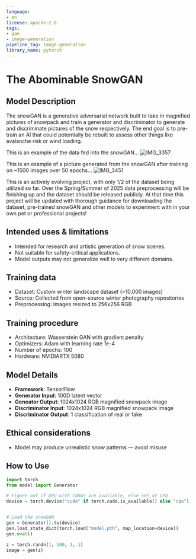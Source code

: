 ```yaml
---
language:
- en
license: apache-2.0
tags:
- gan
- image-generation
pipeline_tag: image-generation
library_name: pytorch
---
```


# The Abominable SnowGAN

## Model Description
The snowGAN is a generative adversarial network built to take in magnified pictures of snowpack and train a generator and discriminator to generate and discriminate pictures of the snow respectively. The end goal is to pre-train an AI that could potentially be rebuilt to assess other things like avalanche risk or wind loading.

This is an example of the data fed into the snowGAN...
![IMG_3357](https://github.com/user-attachments/assets/23c833e4-5664-4ccf-aeb3-3defd1af1478)

This is an example of a picture generated from the snowGAN after training on ~1500 images over 50 epochs...
![IMG_3451](https://github.com/user-attachments/assets/466bdbd6-0186-488e-8f8a-fd426b7bf2d2)

This is an actively evolving project, with only 1/2 of the dataset being utilized so far. Over the Spring/Summer of 2025 data preprocessing will be finishing up and the dataset should be released publicly. At that time this project will be updated with thorough guidance for downloading the dataset, pre-trained snowGAN and other models to experiment with in your own pet or professional projects!

## Intended uses & limitations
- Intended for research and artistic generation of snow scenes.
- Not suitable for safety-critical applications.
- Model outputs may not generalize well to very different domains.

## Training data
- Dataset: Custom winter landscape dataset (~10,000 images)
- Source: Collected from open-source winter photography repositories
- Preprocessing: Images resized to 256x256 RGB

## Training procedure
- Architecture: Wasserstein GAN with gradient penalty
- Optimizers: Adam with learning rate 1e-4
- Number of epochs: 100
- Hardware: NVIDIARTX 5080

## Model Details
- **Framework**: TensorFlow
- **Generator Input**: 100D latent vector
- **Geneator Output**: 1024x1024 RGB magnified snowpack image
- **Discriminator Input**: 1024x1024 RGB magnified snowpack image
- **Discriminator Output**: 1 classification of real or fake

## Ethical considerations
- Model may produce unrealistic snow patterns — avoid misuse

## How to Use

```python
import torch
from model import Generator

# Figure out if GPU with CUDAs are available, else set ot CPU
device = torch.device("cuda" if torch.cuda.is_available() else "cpu")


# Load the snowGAN
gen = Generator().to(device)
gen.load_state_dict(torch.load("model.pth", map_location=device))
gen.eval()

z = torch.randn(1, 100, 1, 1)
image = gen(z)
```